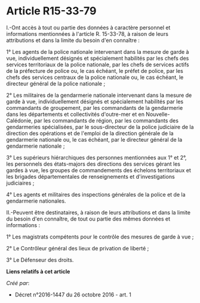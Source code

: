 # Article R15-33-79

I.-Ont accès à tout ou partie des données à caractère personnel et informations mentionnées à l'article R. 15-33-78, à raison
de leurs attributions et dans la limite du besoin d'en connaître : 

1° Les agents de la police nationale intervenant dans la mesure de garde à vue, individuellement désignés et spécialement
habilités par les chefs des services territoriaux de la police nationale, par les chefs de services actifs de la préfecture
de police ou, le cas échéant, le préfet de police, par les chefs des services centraux de la police nationale ou, le cas
échéant, le directeur général de la police nationale ; 

2° Les militaires de la gendarmerie nationale intervenant dans la mesure de garde à vue, individuellement désignés et
spécialement habilités par les commandants de groupement, par les commandants de la gendarmerie dans les départements et
collectivités d'outre-mer et en Nouvelle-Calédonie, par les commandants de région, par les commandants des gendarmeries
spécialisées, par le sous-directeur de la police judiciaire de la direction des opérations et de l'emploi de la direction
générale de la gendarmerie nationale ou, le cas échéant, par le directeur général de la gendarmerie nationale ; 

3° Les supérieurs hiérarchiques des personnes mentionnées aux 1° et 2°, les personnels des états-majors des directions des
services gérant les gardes à vue, les groupes de commandements des échelons territoriaux et les brigades départementales de
renseignements et d'investigations judiciaires ; 

4° Les agents et militaires des inspections générales de la police et de la gendarmerie nationales. 

II.-Peuvent être destinataires, à raison de leurs attributions et dans la limite du besoin d'en connaître, de tout ou partie
des mêmes données et informations : 

1° Les magistrats compétents pour le contrôle des mesures de garde à vue ; 

2° Le Contrôleur général des lieux de privation de liberté ; 

3° Le Défenseur des droits.

**Liens relatifs à cet article**

_Créé par_:

  - Décret n°2016-1447 du 26 octobre 2016 - art. 1
